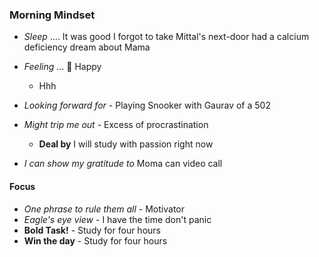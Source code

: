 
### Morning Mindset
- *Sleep* .... It was good I forgot to take Mittal's next-door had a calcium deficiency dream about Mama
- *Feeling* ...  🥳 Happy
	- Hhh

- *Looking forward for* - Playing Snooker with Gaurav of a 502
- *Might trip me out* - Excess of procrastination
	- **Deal by**  I will study with passion right now
- *I can show my gratitude to* Moma can video call

#### Focus
- *One phrase to rule them all* - Motivator
- *Eagle's eye view* - I have the time don't panic
- **Bold Task!** - Study for four hours
- **Win the day** - Study for four hours